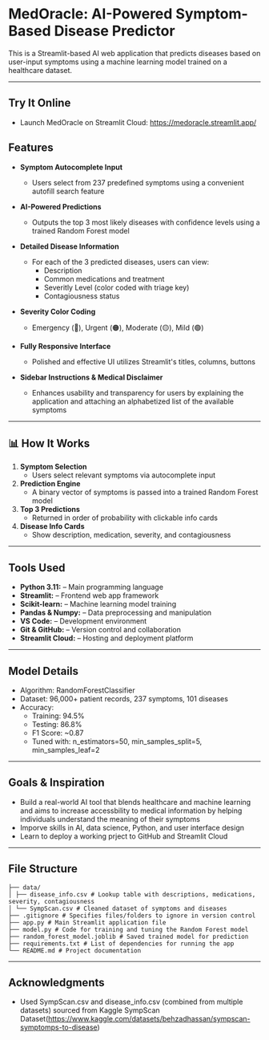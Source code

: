 # MedOracle: AI-Powered Symptom-Based Disease Predictor
This is a Streamlit-based AI web application that predicts diseases based on user-input symptoms using a machine learning model trained on a healthcare dataset.

---

## Try It Online
- Launch MedOracle on Streamlit Cloud: https://medoracle.streamlit.app/

## Features
- **Symptom Autocomplete Input**
    - Users select from 237 predefined symptoms using a convenient autofill search feature

- **AI-Powered Predictions**
    - Outputs the top 3 most likely diseases with confidence levels using a trained Random Forest model

- **Detailed Disease Information**
    - For each of the 3 predicted diseases, users can view:
        - Description
        - Common medications and treatment
        - Severitly Level (color coded with triage key)
        - Contagiousness status

- **Severity Color Coding**
    - Emergency (🔴), Urgent (🟠), Moderate (🟡), Mild (🟢)

- **Fully Responsive Interface**
    - Polished and effective UI utilizes Streamlit's titles, columns, buttons

- **Sidebar Instructions & Medical Disclaimer**
    - Enhances usability and transparency for users by explaining the application and attaching an alphabetized list of the available symptoms

---

## 📊 How It Works

1. **Symptom Selection**
   - Users select relevant symptoms via autocomplete input
2. **Prediction Engine**
   - A binary vector of symptoms is passed into a trained Random Forest model
3. **Top 3 Predictions**
   - Returned in order of probability with clickable info cards
4. **Disease Info Cards**
   - Show description, medication, severity, and contagiousness

---

## Tools Used
- **Python 3.11:** – Main programming language
- **Streamlit:** – Frontend web app framework
- **Scikit-learn:** – Machine learning model training
- **Pandas & Numpy:** – Data preprocessing and manipulation
- **VS Code:** – Development environment
- **Git & GitHub:** – Version control and collaboration
- **Streamlit Cloud:** – Hosting and deployment platform

---

## Model Details
- Algorithm: RandomForestClassifier
- Dataset: 96,000+ patient records, 237 symptoms, 101 diseases
- Accuracy:
  - Training: 94.5%
  - Testing: 86.8%
  - F1 Score: ~0.87
  - Tuned with: n_estimators=50, min_samples_split=5, min_samples_leaf=2

--- 

## Goals & Inspiration 
- Build a real-world AI tool that blends healthcare and machine learning and aims to increase accessbility to medical information by helping individuals understand the meaning of their symptoms
- Imporve skills in AI, data science, Python, and user interface design
- Learn to deploy a working prject to GitHub and Streamlit Cloud


---

## File Structure
```project-root/
├── data/
│ ├── disease_info.csv # Lookup table with descriptions, medications, severity, contagiousness
│ └── SympScan.csv # Cleaned dataset of symptoms and diseases
├── .gitignore # Specifies files/folders to ignore in version control
├── app.py # Main Streamlit application file
├── model.py # Code for training and tuning the Random Forest model
├── random_forest_model.joblib # Saved trained model for prediction
├── requirements.txt # List of dependencies for running the app
└── README.md # Project documentation
```

---

## Acknowledgments
- Used SympScan.csv and disease_info.csv (combined from multiple  datasets) sourced from Kaggle SympScan Dataset(https://www.kaggle.com/datasets/behzadhassan/sympscan-symptomps-to-disease)





